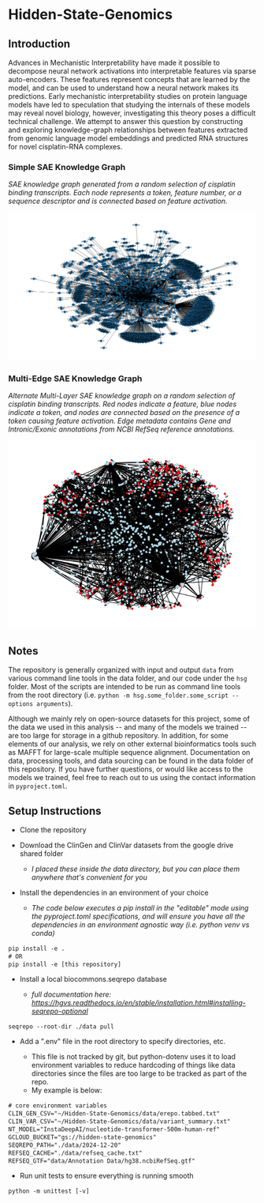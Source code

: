 # Hidden-State-Genomics

## Introduction

Advances in Mechanistic Interpretability have made it possible to decompose neural network activations into interpretable features via sparse auto-encoders. These features represent concepts that are learned by the model, and can be used to understand how a neural network makes its predictions. Early mechanistic interpretability studies on protein language models have led to speculation that studying the internals of these models may reveal novel biology, however, investigating this theory poses a difficult technical challenge. We attempt to answer this question by constructing and exploring knowledge-graph relationships between features extracted from genomic language model embeddings and predicted RNA structures for novel cisplatin-RNA complexes. 

### Simple SAE Knowledge Graph

*SAE knowledge graph generated from a random selection of cisplatin binding transcripts. Each node represents a token, feature number, or a sequence descriptor and is connected based on feature activation.*

![100seqfeatureKG](100seqfeatureKG.png)

### Multi-Edge SAE Knowledge Graph

*Alternate Multi-Layer SAE knowledge graph on a random selection of cisplatin binding transcripts. Red nodes indicate a feature, blue nodes indicate a token, and nodes are connected based on the presence of a token causing feature activation. Edge metadata contains Gene and Intronic/Exonic annotations from NCBI RefSeq reference annotations.*

![alt text](selected_cisplatinbinding_seqs.png)

## Notes

The repository is generally organized with input and output `data` from various command line tools in the data folder, and our code under the `hsg` folder. Most of the scripts are intended to be run as command line tools from the root directory (i.e. `python -m hsg.some_folder.some_script --options arguments`). 

Although we mainly rely on open-source datasets for this project, some of the data we used in this analysis -- and many of the models we trained -- are too large for storage in a github repository. In addition, for some elements of our analysis, we rely on other external bioinformatics tools such as MAFFT for large-scale multiple sequence alignment. Documentation on data, processing tools, and data sourcing can be found in the data folder of this repository. If you have further questions, or would like access to the models we trained, feel free to reach out to us using the contact information in `pyproject.toml`.

## Setup Instructions
- Clone the repository

- Download the ClinGen and ClinVar datasets from the google drive shared folder

    - *I placed these inside the data directory, but you can place them anywhere that's convenient for you*

- Install the dependencies in an environment of your choice

    - *The code below executes a pip install in the "editable" mode using the pyproject.toml specifications, and will ensure you have all the dependencies in an environment agnostic way (i.e. python venv vs conda)*

```
pip install -e .
# OR
pip install -e [this repository]
```

- Install a local biocommons.seqrepo database

    - *full documentation here: https://hgvs.readthedocs.io/en/stable/installation.html#installing-seqrepo-optional*

```
seqrepo --root-dir ./data pull
```

- Add a ".env" file in the root directory to specify directories, etc.

    - This file is not tracked by git, but python-dotenv uses it to load environment variables to reduce hardcoding of things like data directories since the files are too large to be tracked as part of the repo.
    - My example is below:

```
# core environment variables
CLIN_GEN_CSV="~/Hidden-State-Genomics/data/erepo.tabbed.txt"
CLIN_VAR_CSV="~/Hidden-State-Genomics/data/variant_summary.txt"
NT_MODEL="InstaDeepAI/nucleotide-transformer-500m-human-ref"
GCLOUD_BUCKET="gs://hidden-state-genomics"
SEQREPO_PATH="./data/2024-12-20"
REFSEQ_CACHE="./data/refseq_cache.txt"
REFSEQ_GTF="data/Annotation Data/hg38.ncbiRefSeq.gtf"
```

- Run unit tests to ensure everything is running smooth

```
python -m unittest [-v]
```

